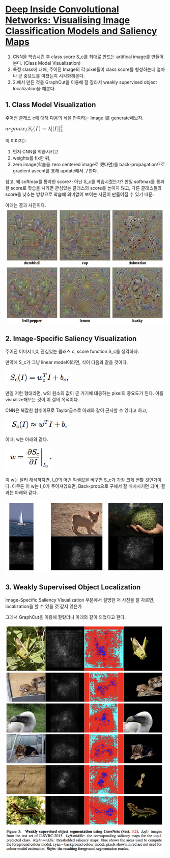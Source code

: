 # [Deep Inside Convolutional Networks: Visualising Image Classification Models and Saliency Maps](https://arxiv.org/abs/1312.6034)

1. CNN을 학습시킨 후 class score S_c를 최대로 만드는 artifical image를 만들어 본다. (Class Model Visualization)
2. 특정 class에 대해, 주어진 Image의 각 pixel들이 class score를 형성하는데 얼마나 큰 중요도를 미쳤는지 시각화해본다.
3. 2.에서 만든 것을 GraphCut을 이용해 잘 잘라서 weakly supervised object localization을 해본다.

## 1. Class Model Visualization
주어진 클래스 c에 대해 다음의 식을 만족하는 Image I를 generate해보자.

![S_c](../assets/deep_inside_cnn/s_c.png) 

이 이미지는 

1. 먼저 CNN을 학습시키고
2. weights를 fix한 뒤,
3. zero image(학습을 zero centered image로 했다면)를 back-propagation으로 gradient ascent를 통해 update해서 구한다.

참고, 왜 softmax를 통과한 score가 아닌 S_c를 학습시켰는가? 만일 softmax를 통과한 score로 학습을 시키면 관심있는 클래스의 score를 높이지 않고, 다른 클래스들의 score를 낮추는 방향으로 학습해 의미없어 보이는 사진이 만들어질 수 있기 때문.

아래는 결과 사진이다.
![](../assets/deep_inside_cnn/result1.png)

## 2. Image-Specific Saliency Visualization
주어진 이미지 I_0, 관심있는 클래스 c, score function S_c를 생각하자.

만약에 S_c가 그냥 linear model이라면, 식이 다음과 같을 것이다.

![](../assets/deep_inside_cnn/linear.png)

만일 저런 형태라면, w의 원소의 값이 곧 거기에 대응하는 pixel의 중요도가 된다. 이를 visualize해보는 것이 이 절의 목적이다.

CNN은 복잡한 함수이므로 Taylor급수로 아래와 같이 근사할 수 있다고 하고,

![](../assets/deep_inside_cnn/taylor.png)

이때, w는 아래와 같다.

![](../assets/deep_inside_cnn/w.png)

이 w는 달리 해석하자면, I_0의 어떤 픽셀값을 바꾸면 S_c가 가장 크게 변할 것인가이다.
아무튼 이 w는 I_0가 주어져있으면, Back-prop으로 구해서 잘 배치시키면 되며, 결과는 아래와 같다.

![](../assets/deep_inside_cnn/result2.png)

## 3. Weakly Supervised Object Localization
Image-Specific Saliency Visualization 부분에서 설명한 저 사진을 잘 자르면, localization을 할 수 있을 것 같지 않은가

그래서 GraphCut을 이용해 잘랐더니 아래와 같이 되었다고 한다.

![](../assets/deep_inside_cnn/result3.png)

